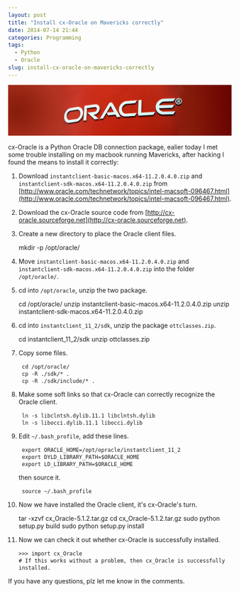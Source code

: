 ```yaml
---
layout: post
title: "Install cx-Oracle on Mavericks correctly"
date: 2014-07-14 21:44
categories: Programming
tags:
  - Python
  - Oracle
slug: install-cx-oracle-on-mavericks-correctly
---
```


![Oracle](/images/oracle-banner.jpg)

cx-Oracle is a Python Oracle DB connection package, ealier today I met some trouble installing on my macbook running Mavericks, after hacking I found the means to install it correctly:


1. Download `instantclient-basic-macos.x64-11.2.0.4.0.zip` and `instantclient-sdk-macos.x64-11.2.0.4.0.zip` from  [http://www.oracle.com/technetwork/topics/intel-macsoft-096467.html](http://www.oracle.com/technetwork/topics/intel-macsoft-096467.html).

2. Download the cx-Oracle source code from [http://cx-oracle.sourceforge.net](http://cx-oracle.sourceforge.net).

<!--more-->

3. Create a new directory to place the Oracle client files.

    mkdir -p /opt/oracle/

4. Move `instantclient-basic-macos.x64-11.2.0.4.0.zip` and `instantclient-sdk-macos.x64-11.2.0.4.0.zip` into the folder `/opt/oracle/`.

5. cd into `/opt/oracle`, unzip the two package.

    cd /opt/oracle/
        unzip instantclient-basic-macos.x64-11.2.0.4.0.zip
        unzip instantclient-sdk-macos.x64-11.2.0.4.0.zip

6. cd into `instantclient_11_2/sdk`, unzip the package `ottclasses.zip`.

    cd instantclient_11_2/sdk
        unzip ottclasses.zip

7. Copy some files.

        cd /opt/oracle/
        cp -R ./sdk/* .
        cp -R ./sdk/include/* .

8. Make some soft links so that cx-Oracle can correctly recognize the Oracle client.

        ln -s libclntsh.dylib.11.1 libclntsh.dylib
        ln -s libocci.dylib.11.1 libocci.dylib

9. Edit `~/.bash_profile`, add these lines.

        export ORACLE_HOME=/opt/opracle/instantclient_11_2
        export DYLD_LIBRARY_PATH=$ORACLE_HOME
        export LD_LIBRARY_PATH=$ORACLE_HOME

    then source it.

        source ~/.bash_profile

10. Now we have installed the Oracle client, it's cx-Oracle's turn.

    tar -xzvf cx_Oracle-5.1.2.tar.gz
        cd cx_Oracle-5.1.2.tar.gz
        sudo python setup.py build
        sudo python setup.py install

11. Now we can check it out whether cx-Oracle is successfully installed.

        >>> import cx_Oracle
        # If this works without a problem, then cx_Oracle is successfully installed.

If you have any questions, plz let me know in the comments.
